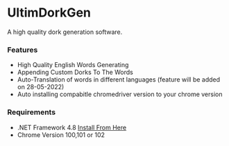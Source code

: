 # UltimDorkGen
A high quality dork generation software.

### Features
- High Quality English Words Generating
- Appending Custom Dorks To The Words
- Auto-Translation of words in different languages (feature will be added on 28-05-2022)
- Auto installing compabitle chromedriver version to your chrome version

### Requirements
- .NET Framework 4.8 <a href="https://dotnet.microsoft.com/en-us/download/dotnet-framework/net48">Install From Here</a>
- Chrome Version 100,101 or 102
